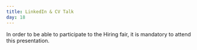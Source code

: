 ```yaml
---
title: LinkedIn & CV Talk
day: 18
---
```


In order to be able to participate to the Hiring fair, it is mandatory to attend this presentation.

